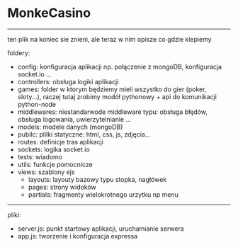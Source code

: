 # MonkeCasino

---
ten plik na koniec sie znieni, ale teraz w nim opisze co gdzie klepiemy 

foldery: 
* config: konfiguracja aplikacji np. połączenie z mongoDB, konfiguracja socket.io ...
* controllers: obsługa logiki aplikacji
* games: folder w ktorym będziemy mieli wszystko do gier (poker, sloty...), raczej tutaj zrobimy modół pythonowy + api do komunikacji python-node
* middlewares: niestandarwode middleware typu: obsługa błędów, obsługa logowania, uwierzytelnianie ...
* models: modele danych (mongoDB)
* pubilc: plilki statyczne: html, css, js, zdjęcia...
* routes: definicje tras aplikacji
* sockets: logika socket.io
* tests: wiadomo
* utils: funkcje pomocnicze
* views: szablony ejs
    * layouts: layouty bazowy typu stopka, nagłówek
    * pages: strony widoków
    * partials: fragmenty wielokrotnego urzytku np menu 

---
pliki:

* server.js: punkt startowy aplikacji, uruchamianie serwera
* app.js: tworzenie i konfiguracja expressa